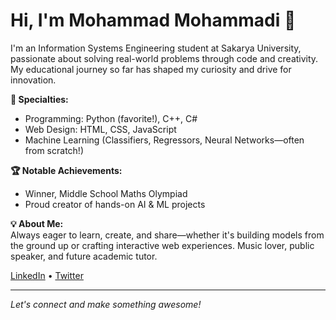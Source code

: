 # Hi, I'm Mohammad Mohammadi 👋

I'm an Information Systems Engineering student at Sakarya University, passionate about solving real-world problems through code and creativity. My educational journey so far has shaped my curiosity and drive for innovation.

**🔹 Specialties:**  
- Programming: Python (favorite!), C++, C#  
- Web Design: HTML, CSS, JavaScript  
- Machine Learning (Classifiers, Regressors, Neural Networks—often from scratch!)

**🏆 Notable Achievements:**  
- Winner, Middle School Maths Olympiad  
- Proud creator of hands-on AI & ML projects

**💡 About Me:**  
Always eager to learn, create, and share—whether it's building models from the ground up or crafting interactive web experiences. Music lover, public speaker, and future academic tutor.

[LinkedIn](https://www.linkedin.com/in/mohammad-mohammadi-42673021a) • [Twitter](https://x.com/Mohamma04287387)

---
*Let's connect and make something awesome!*
